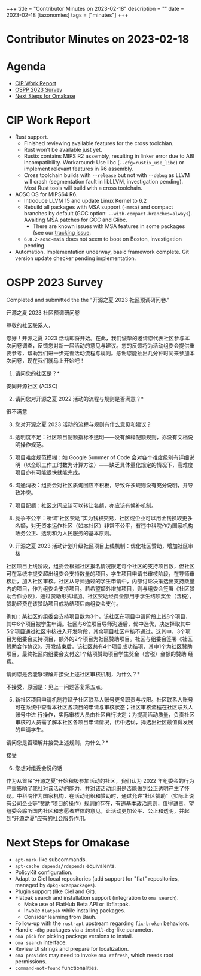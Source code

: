 +++
title = "Contributor Minutes on 2023-02-18"
description = ""
date = 2023-02-18
[taxonomies]
tags = ["minutes"]
+++

Contributor Minutes on 2023-02-18
=================================

Agenda
======

- [CIP Work Report](#cip-work-report)
- [OSPP 2023 Survey](#ospp-2023-survey)
- [Next Steps for Omakase](#next-step-for-omakase)

CIP Work Report
===============

- Rust support.
   - Finished reviewing available features for the cross toolchian.
   - Rust won't be available just yet.
   - Rustix contains MIPS R2 assembly, resulting in linker error due to ABI
     incompatibility. Workaround: Use libc (`--cfg=rustix_use_libc`) or
     implement relevant features in R6 assembly.
   - Cross toolchain builds with `--release` but not with `--debug` as LLVM will
     crash (segmentation fault in libLLVM, investigation pending). Most Rust
     tools will build with a cross toolchain.
- AOSC OS for MIPS64 R6.
   - Introduce LLVM 15 and update Linux Kernel to 6.2
   - Rebuild all packages with MSA support (`-mmsa`) and compact branches by
     default (GCC option: `--with-compact-branches=always`). Awaiting MSA
     patches for GCC and Glibc.
       - There are known issues with MSA features in some packages (see our
         [tracking issue](https://github.com/AOSC-CIP-Pilot/aosc-os-abbs/issues/4).
   - `6.0.2-aosc-main` does not seem to boot on Boston, investigation pending.
- Automation. Implementation underway, basic framework complete. Git version
  update checker pending implementation.

OSPP 2023 Survey
================

Completed and submitted the the "开源之夏 2023 社区预调研问卷."

开源之夏 2023 社区预调研问卷

尊敬的社区联系人，

您好！开源之夏 2023 活动即将开始。在此，我们诚挚的邀请您代表社区参与本次问卷调查，反馈您对新一届活动的意见与建议。您的反馈将为活动组委会提供重要参考，帮助我们进一步完善活动流程与规则。感谢您能抽出几分钟时间来参加本次问卷，现在我们就马上开始吧！

1. 请问您的社区是？*

安同开源社区 (AOSC)

2. 请问您对开源之夏 2022 活动的流程与规则是否满意？*

很不满意

3. 您对开源之夏 2023 活动的流程与规则有什么意见和建议？

1. 透明度不足：社区项目配额指标不透明——没有解释配额规则，亦没有文档说明操作规范。 
2. 项目难度规范模糊：如 Google Summer of Code 会对各个难度级别有详细说明（以全职工作工时数为计算方法）——缺乏具体量化规定的情况下，高难度项目亦有可能很快就能完成。 
3. 沟通消极：组委会对社区质询回应不积极，导致许多规则没有充分说明，并导致冲突。 
4. 项目配额：社区之间应该可以转让名额，亦应该有候补机制。
5. 竞争不公平：所谓“社区赞助”实为钱权交易，社区或企业可以用金钱换取更多名额，对无资本运作社区（如本社区）非常不公平，有违中科院作为国家机构政务公正、透明和为人民服务的基本原则。

4. 开源之夏 2023 活动计划升级社区项目上线机制：优化社区赞助，增加社区审核

社区项目上线阶段，组委会根据社区报名情况限定每个社区的支持项目数，但社区可在系统中提交超出组委会支持数量的项目。学生项目申请书审核阶段，在导师审核后，加入社区审核。社区从导师通过的学生申请中，内部讨论决策选出支持数量内的项目，作为组委会支持项目。若希望额外增加项目，则与组委会签署《社区赞助合作协议》，通过赞助形式增加。社区赞助经费全部用于学生结项奖金（含税），赞助经费在该赞助项目成功结项后向组委会支付。

例如：某社区的组委会支持项目数为3个，该社区在项目申请阶段上线8个项目，其中6个项目被学生申请。社区与6位项目导师沟通后，优中选优，决定择取其中 5个项目通过社区审核进入开发阶段，其余项目社区审核不通过。这其中，3个项目为组委会支持项目，额外的2个项目为社区赞助项目。社区与组委会签署《社区 赞助合作协议》。开发结束后，该社区共有4个项目成功结项，其中1个为社区赞助项目，最终社区向组委会支付这1个结项赞助项目学生奖金（含税）金额的赞助 经费。

请问您是否能够理解并接受上述社区审核机制，为什么？*

不接受，原因是：见上一问题答复第五点。

5. 新社区项目申请机制将赋予社区联系人账号更多职责与权限。社区联系人账号可在系统中查看本社区各项目的申请与审核状态；社区审核流程在社区联系人账号中进 行操作，实际审核人员由社区自行决定；为提高活动质量，负责社区审核的人员需了解本社区各项目申请情况，优中选优，择选出社区最值得发展的申请学生。

请问您是否理解并接受上述规则，为什么？*

接受

6. 您想对组委会说的话

作为从首届“开源之夏”开始积极参加活动的社区，我们认为 2022 年组委会的行为严重影响了我社对该活动的能力，并对该活动组织是否能做到公正透明产生了怀疑。中科院作为国家机构，在活动组织和赞助时，通过允许“社区赞助”（实际上说有公司企业等“赞助”项目的操作）规则的存在，有违基本政治原则，值得谴责。望组委会聆听国内社区和志愿者群体的意见，让活动更加公平、公正和透明，并起到“开源之夏”应有的社会服务作用。

Next Steps for Omakase
======================

- `apt-mark`-like subcommands.
- `apt-cache depends/rdepends` equivalents.
- PolicyKit configuration.
- Adapt to Ciel local repositories (add support for "flat" repositories,
  managed by `dpkg-scanpackages`).
- Plugin support (like Ciel and Git).
- Flatpak search and installation support (integration to `oma search`).
    - Make use of FlatHub Beta API or libflatpak.
    - Invoke `flatpak` while installing packages.
    - Consider learning from Bauh.
- Follow-up with the `rust-apt` upstream regarding `fix-broken` behaviors.
- Handle `-dbg` packages via a `install-dbg`-like parameter.
- `oma pick` for picking package versions to install.
- `oma search` interface.
- Review UI strings and prepare for localization.
- `oma provides` may need to invoke `oma refresh`, which needs root permissions.
- `command-not-found` functionalities.
